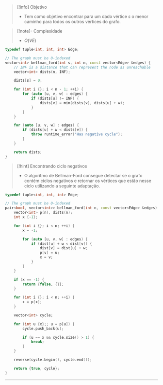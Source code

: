 > [!info] Objetivo
> - Tem como objetivo encontrar para um dado vértice $s$ o menor caminho para todos os outros vértices do grafo.

> [!note]- Complexidade
> - $O(VE)$

```cpp
typedef tuple<int, int, int> Edge;

// The graph must be 0-indexed
vector<int> bellman_ford(int s, int n, const vector<Edge> &edges) {
	// INF is a distance that can represent the node as unreachable
	vector<int> dists(n, INF);

    dists[s] = 0;

    for (int i {}; i < n - 1; ++i) {
        for (auto [u, v, w] : edges) {
            if (dists[u] != INF) {
                dists[v] = min(dists[v], dists[u] + w);
            }
        }
    }

    for (auto [u, v, w] : edges) {
        if (dists[u] + w < dists[v]) {
            throw runtime_error("Has negative cycle");
        }
    }

	return dists;
}
```

>[!hint] Encontrando ciclo negativos
> - O algoritmo de Bellman-Ford consegue detectar se o grafo contém ciclos negativos e retornar os vértices que estão nesse ciclo utilizando a seguinte adaptação.

```cpp
typedef tuple<int, int, int> Edge;

// The graph must be 0-indexed
pair<bool, vector<int>> bellman_ford(int n, const vector<Edge> &edges) {
	vector<int> p(n), dists(n);
	int x {-1};

    for (int i {}; i < n; ++i) {
        x = -1;

        for (auto [u, v, w] : edges) {
            if (dist[u] + w < dist[v]) {
                dist[v] = dist[u] + w;
                p[v] = u;
                x = v;
            }
        }
    }

	if (x == -1) {
		return {false, {}};
	}

	for (int i {}; i < n; ++i) {
		x = p[x];
	}

	vector<int> cycle;

	for (int u {x};; u = p[u]) {
		cycle.push_back(u);

		if (u == x && cycle.size() > 1) {
			break;
		}
	}

	reverse(cycle.begin(), cycle.end());

	return {true, cycle};
}
```

---
